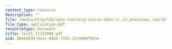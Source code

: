 ```yaml
---
content_type: resource
description: ''
file: /media/https%3A/open-learning-course-data-rc.s3.amazonaws.com/10-569-synthesis-of-polymers-fall-2006/8b4bd8340e1c48a477d317c4499f925e_lec25_11132006.pdf
file_type: application/pdf
resourcetype: Document
title: lec25_11132006.pdf
uid: 8b4bd834-0e1c-48a4-77d3-17c4499f925e
---
```

